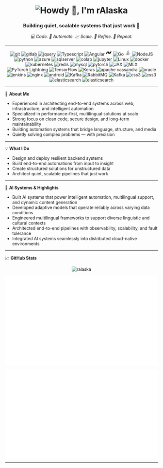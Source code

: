 <h1 align="center">
  <img src="https://readme-typing-svg.demolab.com?font=Fira+Code&weight=600&size=24&pause=1000&color=4AF626&center=true&vCenter=true&width=600&lines=Howdy+%F0%9F%91%8B%2C+I'm+rAlaska;Software+Engineer+%7C+AI+Generalist;Systems+Architect+%7C+Builder" alt="Howdy 👋, I'm rAlaska" />
</h1>

<h3 align="center">Building quiet, scalable systems that just work 🚀</h3>

<p align="center"><i>💻 Code. 🤖 Automate. 📈 Scale. 🧽 Refine. 🔁 Repeat.</i></p>

---

<p align="center">
<img src="https://img.icons8.com/color/48/000000/git.png" alt="git" width="20" height="20"/> 
<img src="https://img.icons8.com/color/48/000000/gitlab.png" alt="gitlab" width="20" height="20"/>
<img src="https://raw.githubusercontent.com/vorillaz/devicons/master/!SVG/jquery_logo.svg" alt="jquery" width="20" height="20" />
<img src="https://pbs.twimg.com/profile_images/1648471227416346625/v84A9gXA_400x400.png" alt="Typescript" width="20" height="20" />
<img src="https://img.icons8.com/color/48/000000/angularjs.png" alt="Angular" width="20" height="20"/>
<img src="https://raw.githubusercontent.com/vorillaz/devicons/master/!SVG/dotnet.svg" alt=".Net" width="20" height="20"/>
<img src="https://www.vectorlogo.zone/logos/golang/golang-ar21.svg" alt="Go" width="20" height="20"/>
<img src="https://raw.githubusercontent.com/vorillaz/devicons/master/!SVG/java.svg" alt="JAVA" width="20" height="20"/> 
<img src="https://img.icons8.com/color/48/000000/nodejs.png" alt="NodeJS" width="20" height="20"/> 
<img src="https://img.icons8.com/color/48/000000/python.png" alt="python" width="20" height="20"/>
<img src="https://img.icons8.com/color/48/000000/azure-1.png" alt="azure" width="20" height="20" />
<img src="https://img.icons8.com/?size=48&id=laYYF3dV0Iew&format=png" alt="sqlserver" width="20" height="20" />
<img src="https://img.icons8.com/?size=48&id=lOqoeP2Zy02f&format=png" alt="colab" width="20" height="20" />
<img src="https://img.icons8.com/?size=48&id=J0SgMWzAxqFj&format=png" alt="jupyter" width="20" height="20" />
<img src="https://img.icons8.com/color/48/000000/linux.png" alt="Linux" width="20" height="20" />
<img src="https://img.icons8.com/color/48/000000/docker.png" alt="docker" width="20" height="20" /> 
<img src="https://img.icons8.com/?size=120&id=cvzmaEA4kC0o&format=png" alt="kubernetes" width="20" height="20" /> 
<img src="https://img.icons8.com/?size=120&id=pHS3eRpynIRQ&format=png" alt="redis" width="20" height="20" /> 
<img src="https://img.icons8.com/?size=120&id=UFXRpPFebwa2&format=png" alt="mysql" width="20" height="20" /> 
<img src="https://www.vectorlogo.zone/logos/pytorch/pytorch-icon.svg" alt="pytorch" width="20" height="20" /> 
<img src="https://jax.readthedocs.io/en/latest/_static/jax_logo_250px.png" alt="JAX" width="20" height="20"/>
<img src="https://ml-explore.github.io/mlx/build/html/_static/mlx_logo_dark.png" alt="MLX" width="20" height="20"/>
<img src="https://avatars.githubusercontent.com/u/58386951" alt="PyTorch Lightning" width="20" height="20" /> 
<img src="https://www.vectorlogo.zone/logos/tensorflow/tensorflow-icon.svg" alt="TensorFlow" width="20" height="20" />
<img src="https://avatars.githubusercontent.com/u/34455048" alt="Keras" width="20" height="20" /> 
<img src="https://www.vectorlogo.zone/logos/apache_cassandra/apache_cassandra-ar21.svg" alt="apache cassandra" width="20" height="20" /> 
<img src="https://img.icons8.com/color/64/000000/oracle-logo.png" alt="oracle" width="20" height="20" /> 
<img src="https://img.icons8.com/color/48/000000/jenkins.png" alt="jenkins" width="20" height="20" /> 
<img src="https://img.icons8.com/color/48/000000/nginx.png" alt="nginx" width="20" height="20" />
<img src="https://img.icons8.com/fluent/48/000000/android-os.png" alt="android" width="20" height="20" />
<img src="https://www.vectorlogo.zone/logos/apache_kafka/apache_kafka-ar21.svg" alt="Kafka" width="20" height="20" />
<img src="https://www.vectorlogo.zone/logos/rabbitmq/rabbitmq-icon.svg" alt="RabbitMQ" width="20" height="20" />
<img src="https://img.icons8.com/?size=48&id=20909&format=png" alt="Kafka" width="20" height="20" />
<img src="https://img.icons8.com/dusk/48/000000/css3.png" alt="css3" width="20" height="20" />
<img src="https://img.icons8.com/?size=48&id=QBqFNfPPB2Kx&format=png" alt="css3" width="20" height="20" />
<img src="https://img.icons8.com/color/48/000000/elasticsearch.png" alt="elasticsearch" width="20" height="20" />
<img src="https://img.icons8.com/?size=48&id=viVPreeQBfSH&format=png" alt="elasticsearch" width="20" height="20" />
</p>

---

🧠 **About Me**

- Experienced in architecting end-to-end systems across web, infrastructure, and intelligent automation
- Specialized in performance-first, multilingual solutions at scale
- Strong focus on clean code, secure design, and long-term maintainability
- Building automation systems that bridge language, structure, and media
- Quietly solving complex problems — with precision

---

💡 **What I Do**

- Design and deploy resilient backend systems  
- Build end-to-end automations from input to insight  
- Create structured solutions for unstructured data  
- Architect quiet, scalable pipelines that just work

---

🤖 **AI Systems & Highlights**

- Built AI systems that power intelligent automation, multilingual support, and dynamic content generation  
- Developed adaptive models that operate reliably across varying data conditions  
- Engineered multilingual frameworks to support diverse linguistic and cultural contexts
- Architected end-to-end pipelines with observability, scalability, and fault tolerance  
- Integrated AI systems seamlessly into distributed cloud-native environments  

---

📈 **GitHub Stats**

<p align="center">
  <img src="https://komarev.com/ghpvc/?username=ralaska" alt="ralaska" />
</p>
<p align="center">
  <div align="center" style="display: flex; flex-direction: row; justify-content: center; flex-wrap: wrap; gap: 10px;">
    <img src="https://raw.githubusercontent.com/ralaska/github-stats/master/generated/overview.svg#gh-dark-mode-only" alt="GitHub Stats" />
    <img src="https://raw.githubusercontent.com/ralaska/github-stats/master/generated/languages.svg#gh-dark-mode-only" alt="Top Languages" />
  </div>
</p>

---

